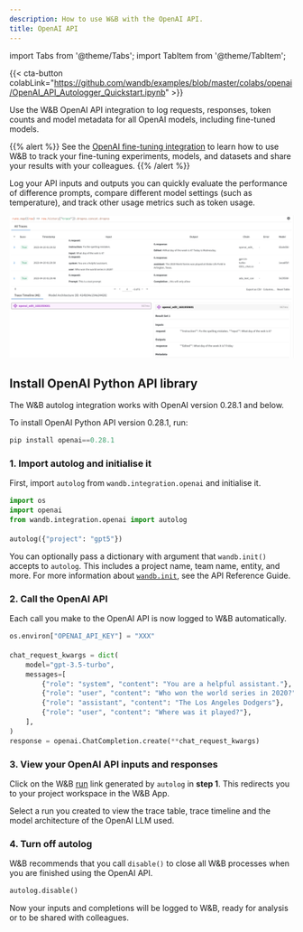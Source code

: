 ```yaml
---
description: How to use W&B with the OpenAI API.
title: OpenAI API
---
```

import Tabs from '@theme/Tabs';
import TabItem from '@theme/TabItem';

{{< cta-button colabLink="https://github.com/wandb/examples/blob/master/colabs/openai/OpenAI_API_Autologger_Quickstart.ipynb" >}}

Use the W&B OpenAI API integration to log requests, responses, token counts and model metadata for all OpenAI models, including fine-tuned models. 



{{% alert %}}
See the [OpenAI fine-tuning integration](./openai-fine-tuning.md) to learn how to use W&B to track your fine-tuning experiments, models, and datasets and share your results with your colleagues.
{{% /alert %}}

Log your API inputs and outputs you can quickly evaluate the performance of difference prompts, compare different model settings (such as temperature), and track other usage metrics such as token usage.




![](/images/integrations/open_ai_autolog.png)


## Install OpenAI Python API library

The W&B autolog integration works with OpenAI version 0.28.1 and below.

To install OpenAI Python API version 0.28.1, run:
```python
pip install openai==0.28.1
```


### 1. Import autolog and initialise it
First, import `autolog` from `wandb.integration.openai` and initialise it.  

```python
import os
import openai
from wandb.integration.openai import autolog

autolog({"project": "gpt5"})
```

You can optionally pass a dictionary with argument that `wandb.init()` accepts to `autolog`. This includes a project name, team name, entity, and more. For more information about [`wandb.init`](../../../ref/python/init.md), see the API Reference Guide.

### 2. Call the OpenAI API
Each call you make to the OpenAI API is now logged to W&B automatically.

```python
os.environ["OPENAI_API_KEY"] = "XXX"

chat_request_kwargs = dict(
    model="gpt-3.5-turbo",
    messages=[
        {"role": "system", "content": "You are a helpful assistant."},
        {"role": "user", "content": "Who won the world series in 2020?"},
        {"role": "assistant", "content": "The Los Angeles Dodgers"},
        {"role": "user", "content": "Where was it played?"},
    ],
)
response = openai.ChatCompletion.create(**chat_request_kwargs)
```

### 3. View your OpenAI API inputs and responses

Click on the W&B [run](../../runs/intro.md) link generated by `autolog` in **step 1**. This redirects you to your project workspace in the W&B App.

Select a run you created to view the trace table, trace timeline and the model architecture of the OpenAI LLM used.

### 4. Turn off autolog
W&B recommends that you call `disable()` to close all W&B processes when you are finished using the OpenAI API.

```python
autolog.disable()
```

Now your inputs and completions will be logged to W&B, ready for analysis or to be shared with colleagues.